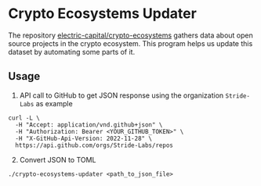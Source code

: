 # Crypto Ecosystems Updater

The repository [electric-capital/crypto-ecosystems](https://github.com/electric-capital/crypto-ecosystems) gathers data about open source projects in the crypto ecosystem.
This program helps us update this dataset by automating some parts of it.

## Usage
1. API call to GitHub to get JSON response using the organization `Stride-Labs` as example
```
curl -L \                                    
  -H "Accept: application/vnd.github+json" \
  -H "Authorization: Bearer <YOUR_GITHUB_TOKEN>" \
  -H "X-GitHub-Api-Version: 2022-11-28" \
  https://api.github.com/orgs/Stride-Labs/repos
```

2. Convert JSON to TOML
```
./crypto-ecosystems-updater <path_to_json_file>
```
